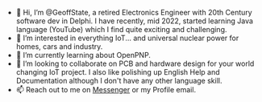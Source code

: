 - 👋 Hi, I’m @GeoffState, a retired Electronics Engineer with 20th Century software dev in Delphi. I have recently, mid 2022, started learning Java language (YouTube) which I find quite exciting and challenging.
- 👀 I’m interested in everything IoT... and universal nuclear power for homes, cars and industry.
- 🌱 I’m currently learning about OpenPNP.
- 💞️ I’m looking to collaborate on PCB and hardware design for your world changing IoT project. I also like polishing up English Help and Documentation although I don't have any other language skill.
- 📫 Reach out to me on [Messenger](http://m.me/GeoffStateNZ) or my Profile email.
<!---
GeoffState/GeoffState is a ✨ special ✨ repository because its `README.md` (this file) appears on your GitHub profile.
You can click the Preview link to take a look at your changes.
--->
